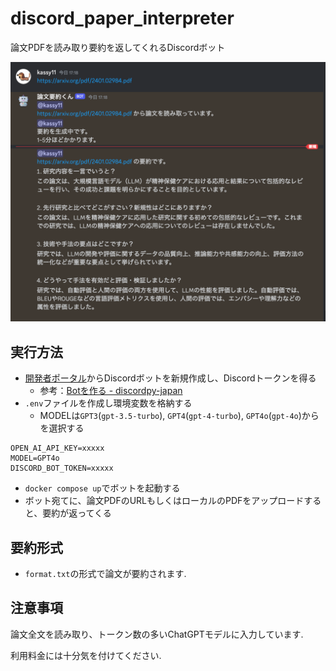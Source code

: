 # discord_paper_interpreter

論文PDFを読み取り要約を返してくれるDiscordボット

<img src="./example.png" title="example">

## 実行方法
- [開発者ポータル](https://discord.com/developers/applications)からDiscordボットを新規作成し、Discordトークンを得る
  - 参考：[Botを作る - discordpy-japan](https://scrapbox.io/discordpy-japan/Bot%E3%82%92%E4%BD%9C%E3%82%8B)
- `.env`ファイルを作成し環境変数を格納する
  - MODELは`GPT3`(`gpt-3.5-turbo`), `GPT4`(`gpt-4-turbo`), `GPT4o`(`gpt-4o`)からを選択する
```.env
OPEN_AI_API_KEY=xxxxx
MODEL=GPT4o
DISCORD_BOT_TOKEN=xxxxx
```
- `docker compose up`でボットを起動する
- ボット宛てに、論文PDFのURLもしくはローカルのPDFをアップロードすると、要約が返ってくる

## 要約形式
- `format.txt`の形式で論文が要約されます.

## 注意事項
論文全文を読み取り、トークン数の多いChatGPTモデルに入力しています.

利用料金には十分気を付けてください.
